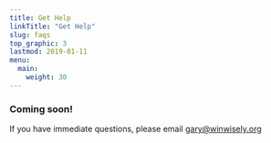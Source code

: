 ```yaml
---
title: Get Help
linkTitle: "Get Help"
slug: faqs
top_graphic: 3
lastmod: 2019-01-11
menu:
  main:
    weight: 30
---
```


### Coming soon!

If you have immediate questions, please email [gary@winwisely.org](email:gary@winwisely.org)

